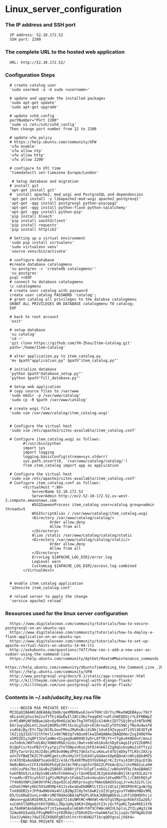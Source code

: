 # Linux_server_configuration

### The IP address and SSH port
      IP address: 52.10.172.52
      SSH port: 2200
   
### The complete URL to the hosted web application
      URL: http://52.10.172.52/

### Configuration Steps

      # create catalog user
      'sudo usermod -a -G sudo <username>'
   
      # update and upgrade the installed packages
      'sudo apt-get update'
      'sudo apt-get upgrade'
  
      # update sshd_config
      portNumber="Port 2200"
      'sudo vi /etc/ssh/sshd_config'
      Then change port number from 22 to 2200

      # update ufw policy
      # https://help.ubuntu.com/community/UFW
      'ufw enable'
      'ufw allow ntp'
      'ufw allow http'
      'ufw allow 2200'
  
      # configure to UTC time
      'timedatectl set-timezone Europe/London'

       # Setup database and migration
      # install git
      'apt-get install git'
      #  install apache2, mod_wsgi and PostgreSQL and dependencies
      'apt-get install -y libapache2-mod-wsgi apache2 postgresql'
      'apt-get -qqy install postgresql python-psycopg2'
      'apt-get -qqy install python-flask python-sqlalchemy'
      'apt-get -qqy install python-pip'
      'pip install bleach'
      'pip install oauth2client'
      'pip install requests'
      'pip install httplib2'
   
      # Setting up a virtual environment
      'sudo pip install virtualenv'
      'sudo virtualenv venv'
      'source venv/bin/activate'
   
      # configure database 
      #create database catalogmenu
      'su postgres -c 'createdb catalogmenu''
      'su postgres'
      psql <<EOF
      # connect to database catalogmenu
      \c catalogmenu
      # create user catalog with password
      create user catalog PASSWORD 'catalog';
      # grant catalog all privileges to the databse catalogmenu
      GRANT ALL PRIVILEGES ON DATABASE catalogmenu TO catalog;
      EOF

      # back to root account
      'exit'
   
      # setup database
      'su catalog'
      'cd ~'
      'git clone https://github.com/YH-Zhou/Item-Catalog.git'
      path='/home/Item-Catalog'
      
      # alter application.py to item_catalog.py
      'mv $path"application.py" $path"item_catalog.py"'
      
      # initialize database
      'python $path"database_setup.py"' 
      'python $path"fill_database.py"'

      # Setup web application
      # copy source files to /var/www
      'sudo mkdir -p /var/www/catalog'
      'sudo cp -R $path /var/www/catalog'
      
      # create wsgi file
      'sudo vim /var/www/catalog/item_catalog.wsgi'


      # Configure the virtual host
      'sudo vim /etc/apache2/sites-available/item_catalog.conf'

      # Configure item_catalog.wsgi as follows:
            #!/usr/bin/python
            import sys
            import logging
            logging.basicConfig(stream=sys.stderr)
            sys.path.insert(0, '/var/www/catalog/catalog/')
            from item_catalog import app as application

      # Configure the virtual host
      'sudo vim /etc/apache2/sites-available/item_catalog.conf'
      # Configure item_catalog.conf as follows:
            <VirtualHost *:80>
                ServerName 52.10.172.52
                ServerAdmin http://ec2-52-10-172-52.us-west-2.compute.amazonaws.com
                WSGIDaemonProcess item_catalog user=catalog group=admin threads=5
                WSGIScriptAlias / /var/www/catalog/item_catalog.wsgi
                <Directory /var/www/catalog/catalog/>
                        Order allow,deny
                        Allow from all
                </Directory>
                Alias /static /var/www/catalog/catalog/static
                <Directory /var/www/catalog/catalog/static/>
                        Order allow,deny
                        Allow from all
                </Directory>
                ErrorLog ${APACHE_LOG_DIR}/error.log
                LogLevel warn
                CustomLog ${APACHE_LOG_DIR}/access.log combined
            </VirtualHost>


      # enable item_catalog application
      'a2ensite item_catalog.conf'
  
      # reload server to apply the change
      'service apache2 reload'
   
   
### Resources used for the linux server configuration
      https://www.digitalocean.com/community/tutorials/how-to-secure-postgresql-on-an-ubuntu-vps
      https://www.digitalocean.com/community/tutorials/how-to-deploy-a-flask-application-on-an-ubuntu-vps
      https://www.digitalocean.com/community/tutorials/how-to-set-up-apache-virtual-hosts-on-ubuntu-14-04-lts
      http://askubuntu.com/questions/7477/how-can-i-add-a-new-user-as-sudoer-using-the-command-line
      https://help.ubuntu.com/community/AptGet/Howto#Maintenance_commands
      https://help.ubuntu.com/community/UbuntuTime#Using_the_Command_Line_.28terminal.29
      https://help.ubuntu.com/community/UFW
      http://www.postgresql.org/docs/9.1/static/app-createuser.html
      http://killtheyak.com/use-postgresql-with-django-flask/
      http://killtheyak.com/use-postgresql-with-django-flask/
  

### Contents in ~/.ssh/udacity_key.rsa file

      -----BEGIN RSA PRIVATE KEY-----
      MIIEpQIBAAKCAQEA0Ap3bmb/geXMEKKwu6Ja+kTOHriDrYs/MkwhWQEBAyu/78cY
      4ELas6CpSuz3m2zxfYThj4QwEwIl18CcObzfeqq0XC+udlzhWIQDUjrYLEFHBWpZ
      UrMldNMjNF9dBaei6b+Oy9hK6ibCWz7hg7HTVQZcXJ4HktID775Qj0ty5tNTbVME
      E6r1wyyQGLetLJouX20UMSuYMltkcoLg5sQ+cKlBrnwZCyTOYG5WcjTNxdu9wsF8
      zvAhbjBy/EYc7DplNlRLGouFMnuJMyKxBciXiNkj1dv6IHZxypxXTiV5lX63DTy0
      lKZj2q33ZGlV2lhTmtlCx6K7N83q7v8Qsm8lkwIDAQABAoIBAQDOm/ZsgIH0QYHe
      a5RVZDIyJq8Ft32elpHWo+Digaq9uW9O9E3yOrL0ffRjYt+tTg6u948DduY/mnx2
      vuToOnk/W9TvULNU/X0W6VRbD/GsUc/0wt+e0Ce81As8chDyEsAqoIFyVIZh8MhI
      0jQpFCurXzvPB2rCFyytpjZfeTDNpvnRzojhF8J4nb6lZ2g0qSvbvpNu2zXfTzy2
      ZEFyTarUrDzJ6JZ4bcyMt8v09Wy3P917dkSxfxLoKmLwt4fDjmDXyfTLRSc3XX/p
      aVn7VfBmETKZC7FubMCgmtczRsnHylhTZsKX4lyGGAmxS9pKQQnArn0hiQQb4MZS
      UrA7O3QxAoGBAP3vaUx9Z2/e16/Yb4XRfMxD3YGV84qCrK/ZsYaj438Y2EqcEtQG
      9m8cB6GvsCCFXz9d9GPkdyEZeI4cfHhzzqGfn7Q41ZLPSkAcQJu/ihcM8Q1uLe6H
      r45CvuP8s7bn11GxBvZSB69l16B8YjFV+lUlpFlxn6GLC/wNSoh9TbLfAoGBANG7
      hakFB5b5/LoJ9p5sWEskRnTnk6HvwjrlQsHEQxEJE3yK4ahBnBUjlKrgY83LA2rV
      FrowMcrBTXiyh53t1gP1sMGPgX+1FobGZ1oknXeubUvldtwdMXfTLl/C80tRQtyF
      7f4kRGVNPi2mK9VtPACzbgv02CaId0FprosgVzfNAoGBAOXSsqiJrv4u32LFLloc
      uSheG7HWty6bChO1oNhMp+812zvbeabwDkWNRtLtISitzQCa1j86XR9V4CguW/Dg
      Txk0UORZs+JFPdw8NbVAa4hlLB2NpICHyTml6wKIiVZ3CgdjgvuYTmBOehNDv9ML
      D5/Ui6RwE5uvLs+Wb+iMD7BdAoGBAJqPkGPL4hkAJ6BOgWGkxLizhfzXQHQhhcjz
      dWvon+gpASRSERR3LXhinUgET2i0iNMtMC+MHtWl+NrO7qSTRpnqcRVkFXIw2OX/
      xuCmhSlS8RbyhtKV7QO6LL3DpJpHy3dKd+ZHgeQJtZ3cjQcfFg4KLTpAeR6EiSY6
      pLfA4KWtAoGAb8wsXfjV3yewepEolmEARrh9fXCFWAcmHIVLhplsLZY2LyWg3iSW
      32Aw9XUIwUGLFPxgM6RY+yY0ZRdejiFD8nRZGr+hwGWAfpC3ijuq3c78FNgAU2UO
      IGe3JyNbkc7dwIIEZXOQOFgBIshlntrXt46HU2T1bcqQDVgnsLjh8X4=
      -----END RSA PRIVATE KEY-----
